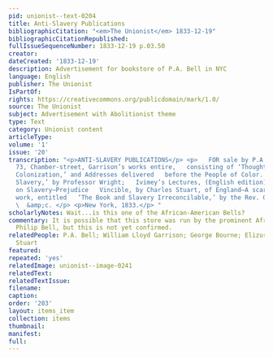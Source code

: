 ```yaml
---
pid: unionist--text-0204
title: Anti-Slavery Publications
bibliographicCitation: "<em>The Unionist</em> 1833-12-19"
bibliographicCitationRepublished: 
fullIssueSequenceNumber: 1833-12-19 p.03.50
creator: 
dateCreated: '1833-12-19'
description: Advertisement for bookstore of P.A. Bell in NYC
language: English
publisher: The Unionist
IsPartOf: 
rights: https://creativecommons.org/publicdomain/mark/1.0/
source: The Unionist
subject: Advertisement with Abolitionist theme
type: Text
category: Unionist content
articleType: 
volume: '1'
issue: '20'
transcription: "<p>ANTI-SLAVERY PUBLICATIONS</p> <p>   FOR sale by P.A. BELL, No.
  73, Chamber-street, Garrison’s works entire,   consisting of ‘Thoughts on African
  Colonization,’ and Addresses delivered   before the People of Color. ‘The Sin of
  Slavery,’ by Professor Wright;   Ivimey’s Lectures, (English edition)—Paxton’s Letters
  on Slavery—Prejudice   Vincible, by Charles Stuart, of England—A scarce Anti-Slavery
  work, entitled   ‘The Book and Slavery Irreconcilable,’ by the Rev. Geo. Bourne,—&amp;c.
  \  &amp;c. </p> <p>New York, 1833.</p> "
scholarlyNotes: Wait...is this one of the African-American Bells?
commentary: It is possible that this store was run by the prominent African-American
  Philip Bell, but this is not yet confirmed.
relatedPeople: P.A. Bell; William Lloyd Garrison; George Bourne; Elizur Wright; Charles
  Stuart
featured: 
repeated: 'yes'
relatedImage: unionist--image-0241
relatedText: 
relatedTextIssue: 
filename: 
caption: 
order: '203'
layout: items_item
collection: items
thumbnail: 
manifest: 
full: 
---
```

